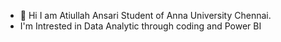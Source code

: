 - 👋 Hi I am Atiullah Ansari Student of Anna University Chennai.
- I'm Intrested in  Data Analytic  through coding and Power BI

<!---
Atiullah525/Atiullah525 is a ✨ special ✨ repository because its `README.md` (this file) appears on your GitHub profile.
You can click the Preview link to take a look at your changes.
--->
